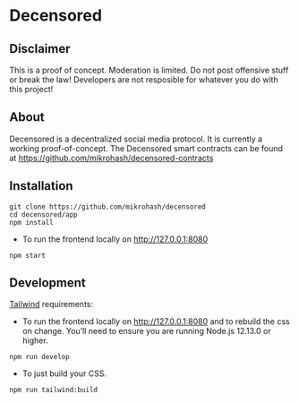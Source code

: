 # Decensored

## Disclaimer

This is a proof of concept. Moderation is limited. Do not post offensive stuff or break the law! Developers are not resposible for whatever you do with this project!

## About

Decensored is a decentralized social media protocol. It is currently
a working proof-of-concept.
The Decensored smart contracts can be found at https://github.com/mikrohash/decensored-contracts

## Installation

```
git clone https://github.com/mikrohash/decensored
cd decensored/app
npm install
```
- To run the frontend locally on http://127.0.0.1:8080

```
npm start
```

## Development

<a href='https://tailwindcss.com/docs/installation' target='_blank'>Tailwind</a> requirements:

- To run the frontend locally on http://127.0.0.1:8080 and to rebuild the css on change. You’ll need to ensure you are running Node.js 12.13.0 or higher.

```
npm run develop
```

- To just build your CSS.

```
npm run tailwind:build
```
